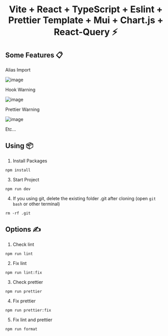 <h1 align='center'>Vite + React + TypeScript + Eslint + Prettier Template + Mui + Chart.js + React-Query ⚡</h1>

## **Some Features 📋**

Alias Import

![image](https://user-images.githubusercontent.com/70432453/170644457-ede03cca-44e9-4543-94d3-412c9d317063.png)

Hook Warning

![image](https://user-images.githubusercontent.com/70432453/170638708-23a20ffd-156e-494a-84be-b1e1cfdb5c93.png)

Prettier Warning

![image](https://user-images.githubusercontent.com/70432453/170639043-24423ed1-73cc-4730-b270-2acea1ae0c74.png)

Etc...

## **Using 📦**

1. Install Packages

```
npm install
```

3. Start Project

```
npm run dev
```

4. If you using git, delete the existing folder .git after cloning (open `git bash` or other terminal)

```
rm -rf .git
```

## **Options ✍️**

1. Check lint

```
npm run lint
```

2. Fix lint

```
npm run lint:fix
```

3. Check prettier

```
npm run prettier
```

4. Fix prettier

```
npm run prettier:fix
```

5. Fix lint and prettier

```
npm run format
```
